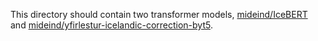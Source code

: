 This directory should contain two transformer models, [mideind/IceBERT](https://huggingface.co/mideind/IceBERT) and [mideind/yfirlestur-icelandic-correction-byt5](https://huggingface.co/mideind/yfirlestur-icelandic-correction-byt5).